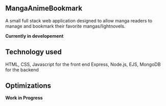 ## MangaAnimeBookmark

A small full stack web application designed to allow manga readers to manage and bookmark their favorite mangas/lightnovels. 

**Currently in developement**

## Technology used

HTML, CSS, Javascript for the front end
Express, Node.js, EJS, MongoDB for the backend

## Optimizations

**Work in Progress**

